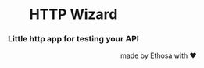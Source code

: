 <div align="center">

# HTTP Wizard
### Little http app for testing your API

</div>


<div align="right">

made by Ethosa with ♥

</div>
